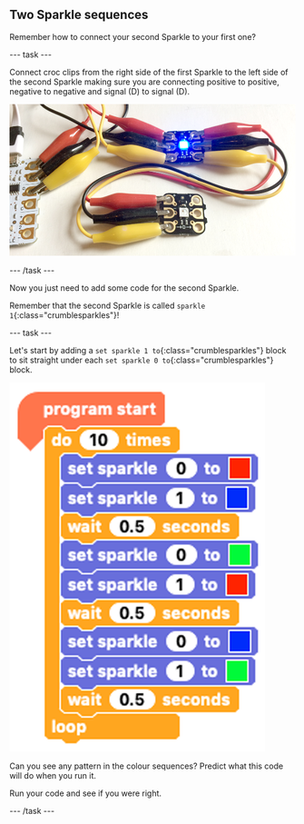 ## Two Sparkle sequences

Remember how to connect your second Sparkle to your first one?

--- task ---

Connect croc clips from the right side of the first Sparkle to the left side of the second Sparkle making sure you are connecting positive to positive, negative to negative and signal (D) to signal (D).

![Connect second Sparkle](images/secondSparkleWireAgain.png)

--- /task ---

Now you just need to add some code for the second Sparkle.

Remember that the second Sparkle is called `sparkle 1`{:class="crumblesparkles"}!

--- task ---

Let's start by adding a `set sparkle 1 to`{:class="crumblesparkles"} block to sit straight under each `set sparkle 0 to`{:class="crumblesparkles"} block.

![Code second Sparkle](images/SparkleTwoLoop.png)

Can you see any pattern in the colour sequences? Predict what this code will do when you run it.

Run your code and see if you were right.

--- /task ---

